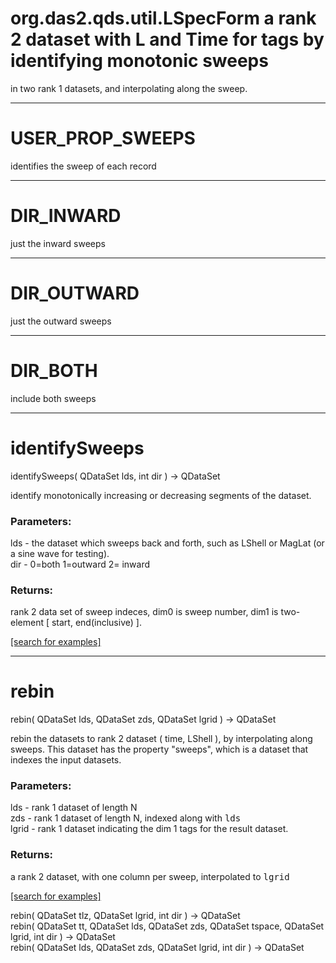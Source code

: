 # org.das2.qds.util.LSpecForm a rank 2 dataset with L and Time for tags by identifying monotonic sweeps
 in two rank 1 datasets, and interpolating along the sweep.
***
<a name="USER_PROP_SWEEPS"></a>
# USER_PROP_SWEEPS

identifies the sweep of each record

***
<a name="DIR_INWARD"></a>
# DIR_INWARD

just the inward sweeps

***
<a name="DIR_OUTWARD"></a>
# DIR_OUTWARD

just the outward sweeps

***
<a name="DIR_BOTH"></a>
# DIR_BOTH

include both sweeps

***
<a name="identifySweeps"></a>
# identifySweeps
identifySweeps( QDataSet lds, int dir ) &rarr; QDataSet

identify monotonically increasing or decreasing segments of the dataset.

### Parameters:
lds - the dataset which sweeps back and forth, such as LShell or MagLat (or a sine wave for testing).
<br>dir - 0=both 1=outward 2= inward

### Returns:
rank 2 data set of sweep indeces, dim0 is sweep number, dim1 is two-element [ start, end(inclusive) ].

<a href="https://github.com/autoplot/dev/search?q=identifySweeps&unscoped_q=identifySweeps">[search for examples]</a>

***
<a name="rebin"></a>
# rebin
rebin( QDataSet lds, QDataSet zds, QDataSet lgrid ) &rarr; QDataSet

rebin the datasets to rank 2 dataset ( time, LShell ), by interpolating along sweeps.  This
 dataset has the property "sweeps", which is a dataset that indexes the input datasets.

### Parameters:
lds - rank 1 dataset of length N
<br>zds - rank 1 dataset of length N, indexed along with <tt>lds</tt>
<br>lgrid - rank 1 dataset indicating the dim 1 tags for the result dataset.

### Returns:
a rank 2 dataset, with one column per sweep, interpolated to <tt>lgrid</tt>

<a href="https://github.com/autoplot/dev/search?q=rebin&unscoped_q=rebin">[search for examples]</a>

rebin( QDataSet tlz, QDataSet lgrid, int dir ) &rarr; QDataSet<br>
rebin( QDataSet tt, QDataSet lds, QDataSet zds, QDataSet tspace, QDataSet lgrid, int dir ) &rarr; QDataSet<br>
rebin( QDataSet lds, QDataSet zds, QDataSet lgrid, int dir ) &rarr; QDataSet<br>
